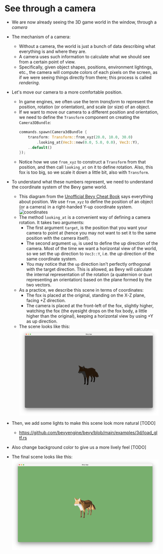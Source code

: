 # See through a camera

- We are now already seeing the 3D game world in the window, through a _camera_

- The mechanism of a camera:

  - Without a camera, the world is just a bunch of data describing what everything is and where they are.
  - A camera uses such information to calculate what we should see from a certain point of view.
  - Specifically, given object shapes, positions, environment lightings, etc., the camera will compute colors of each pixels on the screen, as if we were seeing things directly from there; this process is called _rendering_.

- Let's move our camera to a more comfortable position.

  - In game engines, we often use the term _transform_ to represent the position, rotation (or orientation), and scale (or size) of an object.
  - If we want to move our camera to a different position and orientation, we need to define the `Transform` component on creating the `Camera3DBundle`:
    ```rs
    commands.spawn(Camera3dBundle {
        transform: Transform::from_xyz(20.0, 10.0, 30.0)
            .looking_at(Vec3::new(0.0, 5.0, 0.0), Vec3::Y),
        ..default()
    });
    ```
  - Notice how we use `from_xyz` to construct a `Transform` from that position, and then call `looking_at` on it to define rotation. Also, this fox is too big, so we scale it down a little bit, also with `Transform`.

- To understand what these numbers represent, we need to understand the coordinate system of the Bevy game world.

  - This diagram from the [Unofficial Bevy Cheat Book](https://bevy-cheatbook.github.io/features/coords.html) says everything about position. We use `from_xyz` to define the position of an object (or a camera) in a right-handed Y-up coordinate system.
    ![coordinates](https://bevy-cheatbook.github.io/img/handedness.png)
  - The method `looking_at` is a convenient way of defining a camera rotation. It takes two arguments:
    - The first argument `target`, is the position that you want your camera to point at (hence you may not want to set it to the same position with the camera itself).
    - The second argument `up`, is used to define the up direction of the camera. Most of the time we want a horizontal view of the world, so we set the up direction to `Vec3::Y`, i.e. the _up_ direction of the same coordinate system.
    - You may notice that the `up` direction isn't perfectly orthogonal with the target direction. This is allowed, as Bevy will calculate the internal representation of the rotation (a quaternion or `Quat` representing an orientation) based on the plane formed by the two vectors.
  - As a practice, we describe this scene in terms of coordinates:
    - The fox is placed at the original, standing on the X-Z plane, facing +Z direction.
    - The camera is placed at the front-left of the fox, slightly higher, watching the fox (the eyesight drops on the fox body, a little higher than the original), keeping a horizontal view by using +Y as up direction.
  - The scene looks like this:
    ![camera](ch01_3_1.png)

- Then, we add some lights to make this scene look more natural [TODO]

  - https://github.com/bevyengine/bevy/blob/main/examples/3d/load_gltf.rs

- Also change background color to give us a more lively feel [TODO]

- The final scene looks like this:
  ![final](ch01_3_2.png)
